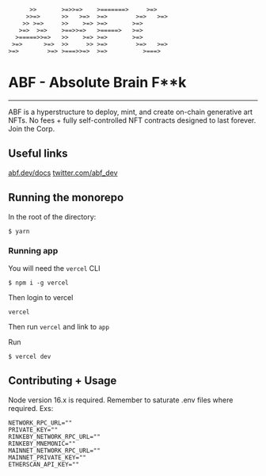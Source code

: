 ```                                                                                            

      >>       >=>>=>    >=======>     >=>    
     >>=>      >>   >=>  >=>        >=>   >=> 
    >> >=>     >>    >=> >=>       >=>        
   >=>  >=>    >==>>=>   >=====>   >=>        
  >=====>>=>   >>    >=> >=>       >=>        
 >=>      >=>  >>     >> >=>        >=>   >=> 
>=>        >=> >===>>=>  >=>          >===>   

```
# ABF - Absolute Brain F**k

---

ABF is a hyperstructure to deploy, mint, and create on-chain generative art NFTs. No fees + fully self-controlled NFT contracts designed to last forever. Join the Corp.

## Useful links

[abf.dev/docs](https://www.abf.dev/docs)
[twitter.com/abf_dev](https://twitter.com/abf_dev)

## Running the monorepo

In the root of the directory:

```
$ yarn
```

### Running app

You will need the `vercel` CLI

```
$ npm i -g vercel
```

Then login to vercel

```
vercel
```

Then run `vercel` and link to `app`

Run

```
$ vercel dev
```

## Contributing + Usage

Node version 16.x is required. Remember to saturate .env files where required. Exs:

```
NETWORK_RPC_URL=""
PRIVATE_KEY=""
RINKEBY_NETWORK_RPC_URL=""
RINKEBY_MNEMONIC=""
MAINNET_NETWORK_RPC_URL=""
MAINNET_PRIVATE_KEY=""
ETHERSCAN_API_KEY=""
```
